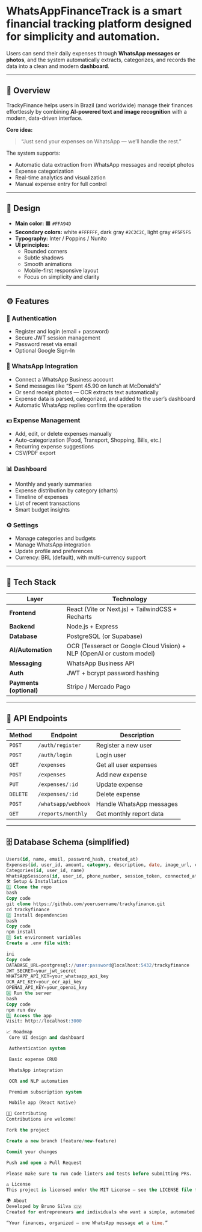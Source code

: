 # WhatsAppFinanceTrack is a smart financial tracking platform designed for simplicity and automation.  
Users can send their daily expenses through **WhatsApp messages or photos**, and the system automatically extracts, categorizes, and records the data into a clean and modern **dashboard**.  

---

## 🚀 Overview

TrackyFinance helps users in Brazil (and worldwide) manage their finances effortlessly by combining **AI-powered text and image recognition** with a modern, data-driven interface.

**Core idea:**  
> “Just send your expenses on WhatsApp — we’ll handle the rest.”

The system supports:
- Automatic data extraction from WhatsApp messages and receipt photos  
- Expense categorization  
- Real-time analytics and visualization  
- Manual expense entry for full control  

---

## 🎨 Design

- **Main color:** 🟧 `#FFA94D`  
- **Secondary colors:** white `#FFFFFF`, dark gray `#2C2C2C`, light gray `#F5F5F5`  
- **Typography:** Inter / Poppins / Nunito  
- **UI principles:**  
  - Rounded corners  
  - Subtle shadows  
  - Smooth animations  
  - Mobile-first responsive layout  
  - Focus on simplicity and clarity  

---

## ⚙️ Features

### 🔐 Authentication
- Register and login (email + password)
- Secure JWT session management
- Password reset via email
- Optional Google Sign-In

### 💬 WhatsApp Integration
- Connect a WhatsApp Business account  
- Send messages like “Spent 45.90 on lunch at McDonald's”  
- Or send receipt photos — OCR extracts text automatically  
- Expense data is parsed, categorized, and added to the user’s dashboard  
- Automatic WhatsApp replies confirm the operation  

### 💵 Expense Management
- Add, edit, or delete expenses manually  
- Auto-categorization (Food, Transport, Shopping, Bills, etc.)  
- Recurring expense suggestions  
- CSV/PDF export  

### 📊 Dashboard
- Monthly and yearly summaries  
- Expense distribution by category (charts)  
- Timeline of expenses  
- List of recent transactions  
- Smart budget insights  

### ⚙️ Settings
- Manage categories and budgets  
- Manage WhatsApp integration  
- Update profile and preferences  
- Currency: BRL (default), with multi-currency support  

---

## 🧱 Tech Stack

| Layer | Technology |
|-------|-------------|
| **Frontend** | React (Vite or Next.js) + TailwindCSS + Recharts |
| **Backend** | Node.js + Express |
| **Database** | PostgreSQL (or Supabase) |
| **AI/Automation** | OCR (Tesseract or Google Cloud Vision) + NLP (OpenAI or custom model) |
| **Messaging** | WhatsApp Business API |
| **Auth** | JWT + bcrypt password hashing |
| **Payments (optional)** | Stripe / Mercado Pago |

---

## 🧩 API Endpoints

| Method | Endpoint | Description |
|---------|-----------|-------------|
| `POST` | `/auth/register` | Register a new user |
| `POST` | `/auth/login` | Login user |
| `GET` | `/expenses` | Get all user expenses |
| `POST` | `/expenses` | Add new expense |
| `PUT` | `/expenses/:id` | Update expense |
| `DELETE` | `/expenses/:id` | Delete expense |
| `POST` | `/whatsapp/webhook` | Handle WhatsApp messages |
| `GET` | `/reports/monthly` | Get monthly report data |

---

## 🗄️ Database Schema (simplified)

```sql
Users(id, name, email, password_hash, created_at)
Expenses(id, user_id, amount, category, description, date, image_url, created_at)
Categories(id, user_id, name)
WhatsAppSessions(id, user_id, phone_number, session_token, connected_at)
🛠️ Setup & Installation
1️⃣ Clone the repo
bash
Copy code
git clone https://github.com/yourusername/trackyfinance.git
cd trackyfinance
2️⃣ Install dependencies
bash
Copy code
npm install
3️⃣ Set environment variables
Create a .env file with:

ini
Copy code
DATABASE_URL=postgresql://user:password@localhost:5432/trackyfinance
JWT_SECRET=your_jwt_secret
WHATSAPP_API_KEY=your_whatsapp_api_key
OCR_API_KEY=your_ocr_api_key
OPENAI_API_KEY=your_openai_key
4️⃣ Run the server
bash
Copy code
npm run dev
5️⃣ Access the app
Visit: http://localhost:3000

📈 Roadmap
 Core UI design and dashboard

 Authentication system

 Basic expense CRUD

 WhatsApp integration

 OCR and NLP automation

 Premium subscription system

 Mobile app (React Native)

🧑‍💻 Contributing
Contributions are welcome!

Fork the project

Create a new branch (feature/new-feature)

Commit your changes

Push and open a Pull Request

Please make sure to run code linters and tests before submitting PRs.

⚖️ License
This project is licensed under the MIT License — see the LICENSE file for details.

🌍 About
Developed by Bruno Silva 🇨🇻
Created for entrepreneurs and individuals who want a simple, automated way to stay on top of their spending.

“Your finances, organized — one WhatsApp message at a time.”
